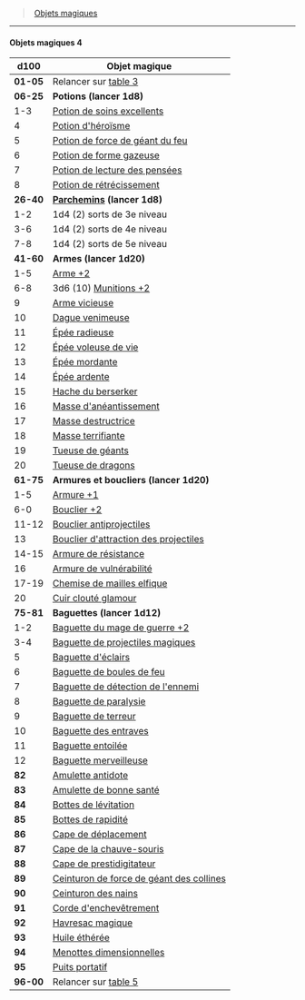 ﻿---
!GenericItem
Name: Objets magiques 4
Id: magicitems_hd.md#objets-magiques-4
ParentLink: magicitems_hd.md#objets-magiques
ParentName: Objets magiques
NameLevel: 4
Attributes: {}
---
> [Objets magiques](hd_magicitems.md)

---

#### Objets magiques 4

|d100|Objet magique|
|---|---|
|**01-05**|Relancer sur [table 3](hd_magicitems_objets_magiques_3.md)|
|**06-25**|**Potions (lancer 1d8)**|
|1-3|[Potion de soins excellents](hd_magicitems_az_potion_de_soins.md)|
|4|[Potion d'héroïsme](hd_magicitems_az_potion_dheroisme.md)|
|5|[Potion de force de géant du feu](hd_magicitems_az_potion_de_force_de_geant.md)|
|6|[Potion de forme gazeuse](hd_magicitems_az_potion_de_forme_gazeuse.md)|
|7|[Potion de lecture des pensées](hd_magicitems_az_potion_de_lecture_des_pensees.md)|
|8|[Potion de rétrécissement](hd_magicitems_az_potion_de_retrecissement.md)|
|**26-40**|**[Parchemins](hd_magicitems_az_parchemin_magique.md) (lancer 1d8)**|
|1-2|1d4 (2) sorts de 3e niveau|
|3-6|1d4 (2) sorts de 4e niveau|
|7-8|1d4 (2) sorts de 5e niveau|
|**41-60**|**Armes (lancer 1d20)**|
|1-5|[Arme +2](hd_magicitems_az_arme_1_2_ou_3.md)|
|6-8|3d6 (10) [Munitions +2](hd_magicitems_az_munitions_1_2_ou_3.md)|
|9|[Arme vicieuse](hd_magicitems_az_arme_vicieuse.md)|
|10|[Dague venimeuse](hd_magicitems_az_dague_venimeuse.md)|
|11|[Épée radieuse](hd_magicitems_az_epee_radieuse.md)|
|12|[Épée voleuse de vie](hd_magicitems_az_epee_voleuse_de_vie.md)|
|13|[Épée mordante](hd_magicitems_az_epee_mordante.md)|
|14|[Épée ardente](hd_magicitems_az_epee_ardente.md)|
|15|[Hache du berserker](hd_magicitems_az_hache_du_berserker.md)|
|16|[Masse d'anéantissement](hd_magicitems_az_masse_daneantissement.md)|
|17|[Masse destructrice](hd_magicitems_az_masse_destructrice.md)|
|18|[Masse terrifiante](hd_magicitems_az_masse_terrifiante.md)|
|19|[Tueuse de géants](hd_magicitems_az_tueuse_de_geant.md)|
|20|[Tueuse de dragons](hd_magicitems_az_tueuse_de_dragons.md)|
|**61-75**|**Armures et boucliers (lancer 1d20)**|
|1-5|[Armure +1](hd_magicitems_az_armure_1_2_ou_3.md)|
|6-0|[Bouclier +2](hd_magicitems_az_bouclier_1_2_ou_3.md)|
|11-12|[Bouclier antiprojectiles](hd_magicitems_az_bouclier_antiprojectiles.md)|
|13|[Bouclier d'attraction des projectiles](hd_magicitems_az_bouclier_dattraction_des_projectiles.md)|
|14-15|[Armure de résistance](hd_magicitems_az_armure_de_resistance.md)|
|16|[Armure de vulnérabilité](hd_magicitems_az_armure_de_vulnerabilite.md)|
|17-19|[Chemise de mailles elfique](hd_magicitems_az_chemise_de_mailles_elfique.md)|
|20|[Cuir clouté glamour](hd_magicitems_az_cuir_cloutee_glamour.md)|
|**75-81**|**Baguettes (lancer 1d12)**|
|1-2|[Baguette du mage de guerre +2](hd_magicitems_az_baguette_du_mage_de_guerre_1_2_ou_3.md)|
|3-4|[Baguette de projectiles magiques](hd_magicitems_az_baguette_de_projectiles_magiques.md)|
|5|[Baguette d'éclairs](hd_magicitems_az_baguette_declairs.md)|
|6|[Baguette de boules de feu](hd_magicitems_az_baguette_de_boules_de_feu.md)|
|7|[Baguette de détection de l'ennemi](hd_magicitems_az_baguette_de_detection_de_lennemi.md)|
|8|[Baguette de paralysie](hd_magicitems_az_baguette_de_paralysie.md)|
|9|[Baguette de terreur](hd_magicitems_az_baguette_de_terreur.md)|
|10|[Baguette des entraves](hd_magicitems_az_baguette_des_entraves.md)|
|11|[Baguette entoilée](hd_magicitems_az_baguette_entoilee.md)|
|12|[Baguette merveilleuse](hd_magicitems_az_baguette_merveilleuse.md)|
|**82**|[Amulette antidote](hd_magicitems_az_amulette_antidote.md)|
|**83**|[Amulette de bonne santé](hd_magicitems_az_amulette_de_bonne_sante.md)|
|**84**|[Bottes de lévitation](hd_magicitems_az_bottes_de_levitation.md)|
|**85**|[Bottes de rapidité](hd_magicitems_az_bottes_de_rapidite.md)|
|**86**|[Cape de déplacement](hd_magicitems_az_cape_de_deplacement.md)|
|**87**|[Cape de la chauve-souris](hd_magicitems_az_cape_de_la_chauve_souris.md)|
|**88**|[Cape de prestidigitateur](hd_magicitems_az_cape_de_prestidigitateur.md)|
|**89**|[Ceinturon de force de géant des collines](hd_magicitems_az_ceinturon_de_force_de_geant.md)|
|**90**|[Ceinturon des nains](hd_magicitems_az_ceinturon_des_nains.md)|
|**91**|[Corde d'enchevêtrement](hd_magicitems_az_corde_denchevetrement.md)|
|**92**|[Havresac magique](hd_magicitems_az_havresac_magique.md)|
|**93**|[Huile éthérée](hd_magicitems_az_huile_etheree.md)|
|**94**|[Menottes dimensionnelles](hd_magicitems_az_menottes_dimensionnelles.md)|
|**95**|[Puits portatif](hd_magicitems_az_puits_portatif.md)|
|**96-00**|Relancer sur [table 5](hd_magicitems_objets_magiques_5.md)|

